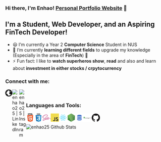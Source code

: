 ### Hi there, I'm Enhao! [Personal Portfolio Website][website] 👋

## I'm a Student, Web Developer, and an Aspiring FinTech Developer!
- 😃 I’m currently a Year 2 **Computer Science** Student in NUS
- 🌱 I’m currently **learning different fields** to upgrade my knowledge (Especially in the area of **FinTech**) 🤣
- ⚡ Fun fact: I like to **watch superheros show**, **read** and also and learn about **investment in either stocks / crpytocurrency**

### Connect with me:

[<img align="left" alt="enhao25.github.io/" width="22px" src="https://raw.githubusercontent.com/iconic/open-iconic/master/svg/globe.svg" />][website]
[<img align="left" alt="enhao25 | LinkedIn" width="22px" src="https://cdn.jsdelivr.net/npm/simple-icons@v3/icons/linkedin.svg" />][linkedin]
[<img align="left" alt="enhao25 | Instagram" width="22px" src="https://cdn.jsdelivr.net/npm/simple-icons@v3/icons/instagram.svg" />][instagram]

<br />

### Languages and Tools:

[<img align="left" alt="HTML5" width="26px" src="https://raw.githubusercontent.com/github/explore/80688e429a7d4ef2fca1e82350fe8e3517d3494d/topics/html/html.png" />][website]
[<img align="left" alt="CSS3" width="26px" src="https://raw.githubusercontent.com/github/explore/80688e429a7d4ef2fca1e82350fe8e3517d3494d/topics/css/css.png" />][website]
[<img align="left" alt="Sass" width="26px" src="https://raw.githubusercontent.com/github/explore/80688e429a7d4ef2fca1e82350fe8e3517d3494d/topics/sass/sass.png" />][website]
[<img align="left" alt="JavaScript" width="26px" src="https://raw.githubusercontent.com/github/explore/80688e429a7d4ef2fca1e82350fe8e3517d3494d/topics/javascript/javascript.png" />][website]
[<img align="left" alt="React" width="26px" src="https://raw.githubusercontent.com/github/explore/80688e429a7d4ef2fca1e82350fe8e3517d3494d/topics/react/react.png" />][website]
[<img align="left" alt="Node.js" width="26px" src="https://raw.githubusercontent.com/github/explore/80688e429a7d4ef2fca1e82350fe8e3517d3494d/topics/nodejs/nodejs.png" />][website]
[<img align="left" alt="SQL" width="26px" src="https://raw.githubusercontent.com/github/explore/80688e429a7d4ef2fca1e82350fe8e3517d3494d/topics/sql/sql.png" />][website]
[<img align="left" alt="MongoDB" width="26px" src="https://raw.githubusercontent.com/github/explore/80688e429a7d4ef2fca1e82350fe8e3517d3494d/topics/mongodb/mongodb.png" />][website]
[<img align="left" alt="GitHub" width="26px" src="https://raw.githubusercontent.com/github/explore/78df643247d429f6cc873026c0622819ad797942/topics/github/github.png" />][website]

<br />
<br />

<img align="left" alt="enhao25 Github Stats" src="https://github-readme-stats.vercel.app/api?username=enhao25&show_icons=true&hide_border=true" /> 

[website]: https://enhao25.github.io/
[instagram]: https://www.instagram.com/enhao25/?hl=en
[linkedin]: https://www.linkedin.com/in/low-en-hao-851a63b3/
